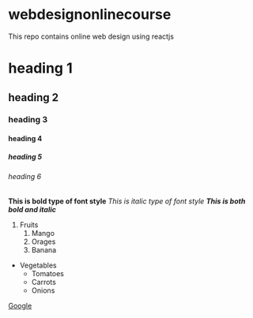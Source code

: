 # webdesignonlinecourse
This repo contains online web design  using reactjs
# heading 1
## heading 2
### heading 3
#### heading 4
##### heading 5
###### heading 6

**This is bold type of font style**
*This is italic type of font style*
***This is both bold and italic***

1. Fruits
   1. Mango
   2. Orages
   3. Banana
 

* Vegetables
   * Tomatoes
   * Carrots
   * Onions

[Google](http://google.com/)
